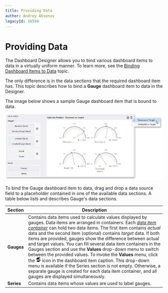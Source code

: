 ```yaml
---
title: Providing Data
author: Andrey Aksenov
legacyId: 16594
---
```

# Providing Data
The Dashboard Designer allows you to bind various dashboard items to data in a virtually uniform manner. To learn more, see the [Binding Dashboard Items to Data](../../binding-dashboard-items-to-data.md) topic.

The only difference is in the data sections that the required dashboard item has. This topic describes how to bind a **Gauge** dashboard item to data in the Designer.

The image below shows a sample Gauge dashboard item that is bound to data.

![GaugeProvidingData_Main](../../../../images/img117703.png)

To bind the Gauge dashboard item to data, drag and drop a data source field to a placeholder contained in one of the available data sections. A table below lists and describes Gauge's data sections.

| Section | Description |
|---|---|
| **Gauges** | Contains data items used to calculate values displayed by gauges. Data items are arranged in containers. Each _[data item container](../../ui-elements/data-items-pane.md)_ can hold two data items. The first item contains _actual_ data and the second item (optional) contains _target_ data. If both items are provided, gauges show the difference between actual and target values. You can fill several data item containers in the Gauges section and use the **Values** drop-down menu to switch between the provided values. To invoke the **Values** menu, click the ![DashboardItems_OtherElements](../../../../images/img20169.png) icon in the dashboard item caption. This drop-down menu is available if the Series section is not empty. Otherwise, a separate gauge is created for each data item container, and all gauges are displayed simultaneously. |
| **Series** | Contains data items whose values are used to label gauges. |